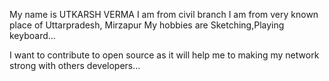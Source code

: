 My name is UTKARSH VERMA
I am from civil branch
I am from very known place of Uttarpradesh, Mirzapur
My hobbies are Sketching,Playing keyboard...

I want to contribute to open source as it will help me to making my network strong with others developers...